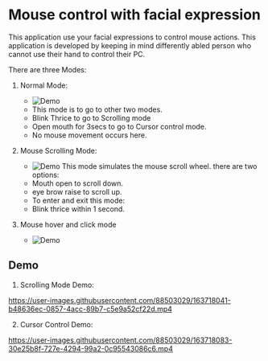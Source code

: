 
# Mouse control with facial expression

This application use your facial expressions to control mouse actions.
This application is developed by keeping in mind differently abled person 
who cannot use their hand to control their PC.




There are three Modes:
1) Normal Mode:
    * ![Demo](https://user-images.githubusercontent.com/88503029/163718363-fc217fe8-3df3-49e8-a28c-1b05751a3c5f.png)
    * This mode is to go to other two modes.
    * Blink Thrice to go to Scrolling mode
    * Open mouth for 3secs to go to Cursor control mode.
    * No mouse movement occurs here.
    
2) Mouse Scrolling Mode:
     * ![Demo](https://user-images.githubusercontent.com/88503029/163718361-6cc40dc4-c1cd-4a88-ab9c-4f628e0b6d5d.png)
     This mode simulates the mouse scroll wheel.
     there are two options:
     * Mouth open to scroll down.
     * eye brow raise to scroll up.
     * To enter and exit this mode:
     * Blink thrice within 1 second.
     
3) Mouse hover and click mode
     * ![Demo](https://user-images.githubusercontent.com/88503029/163718365-215a4a71-f387-4ee0-b78f-8f5d75371e89.png)


## Demo
1) Scrolling Mode Demo:


https://user-images.githubusercontent.com/88503029/163718041-b48636ec-0857-4acc-89b7-c5e9a52cf22d.mp4

2) Cursor Control Demo:


https://user-images.githubusercontent.com/88503029/163718083-30e25b8f-727e-4294-99a2-0c95543086c6.mp4

